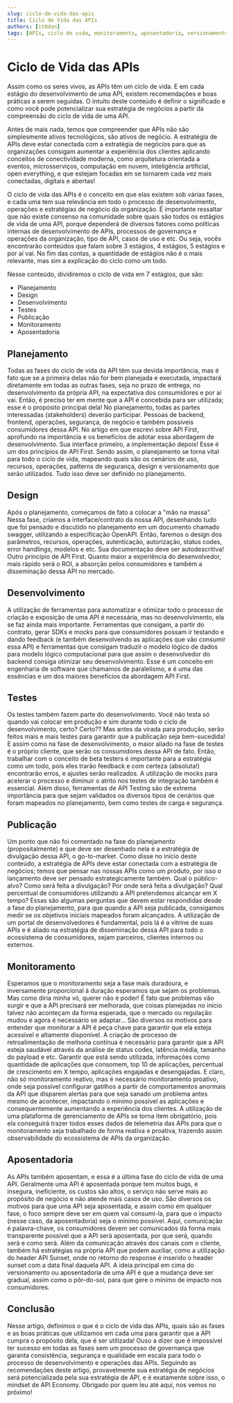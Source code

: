 ```yaml
---
slug: ciclo-de-vida-das-apis
title: Ciclo de Vida das APIs
authors: [it0dan]
tags: [APIs, ciclo de vida, monitoramento, aposentadoria, versionamento, api first, testes]
---
```


# Ciclo de Vida das APIs

Assim como os seres vivos, as APIs têm um ciclo de vida. E em cada estágio do desenvolvimento de uma API, existem recomendações e boas práticas a serem seguidas. O intuito deste conteúdo é definir o significado e como você pode potencializar sua estratégia de negócios a partir da compreensão do ciclo de vida de uma API.

Antes de mais nada, temos que compreender que APIs não são simplesmente ativos tecnológicos, são ativos de negócio. A estratégia de APIs deve estar conectada com a estratégia de negócios para que as organizações consigam aumentar a experiência dos clientes aplicando conceitos de conectividade moderna, como arquitetura orientada a eventos, microsserviços, computação em nuvem, inteligência artificial, open everything, e que estejam focadas em se tornarem cada vez mais conectadas, digitais e abertas!

O ciclo de vida das APIs é o conceito em que elas existem sob várias fases, e cada uma tem sua relevância em todo o processo de desenvolvimento, operações e estratégias de negócio da organização. É importante ressaltar que não existe consenso na comunidade sobre quais são todos os estágios de vida de uma API, porque dependerá de diversos fatores como políticas internas de desenvolvimento de APIs, processos de governança e operações da organização, tipo de API, casos de uso e etc. Ou seja, vocês encontrarão conteúdos que falam sobre 3 estágios, 4 estágios, 5 estágios e por aí vai. No fim das contas, a quantidade de estágios não é o mais relevante, mas sim a explicação do ciclo como um todo.

Nesse conteúdo, dividiremos o ciclo de vida em 7 estágios, que são:

- Planejamento
- Design
- Desenvolvimento
- Testes
- Publicação
- Monitoramento
- Aposentadoria

## Planejamento

Todas as fases do ciclo de vida da API têm sua devida importância, mas é fato que se a primeira delas não for bem planejada e executada, impactará diretamente em todas as outras fases, seja no prazo de entrega, no desenvolvimento da própria API, na expectativa dos consumidores e por aí vai. Então, é preciso ter em mente que a API é concebida para ser utilizada; esse é o propósito principal dela! No planejamento, todas as partes interessadas (stakeholders) deverão participar. Pessoas de backend, frontend, operações, segurança, de negócio e também possíveis consumidores dessa API. No artigo em que escrevi sobre API First, aprofundo na importância e os benefícios de adotar essa abordagem de desenvolvimento. Sua interface primeiro, a implementação depois! Esse é um dos princípios de API First. Sendo assim, o planejamento se torna vital para todo o ciclo de vida, mapeando quais são os cenários de uso, recursos, operações, patterns de segurança, design e versionamento que serão utilizados. Tudo isso deve ser definido no planejamento.

## Design

Após o planejamento, começamos de fato a colocar a "mão na massa". Nessa fase, criamos a interface/contrato da nossa API, desenhando tudo que foi pensado e discutido no planejamento em um documento chamado swagger, utilizando a especificação OpenAPI. Então, faremos o design dos parâmetros, recursos, operações, autenticação, autorização, status codes, error handlings, modelos e etc. Sua documentação deve ser autodescritiva! Outro princípio de API First. Quanto maior a experiência do desenvolvedor, mais rápido será o ROI, a absorção pelos consumidores e também a disseminação dessa API no mercado.

## Desenvolvimento

A utilização de ferramentas para automatizar e otimizar todo o processo de criação e exposição de uma API é necessária, mas no desenvolvimento, ela se faz ainda mais importante. Ferramentas que consigam, a partir do contrato, gerar SDKs e mocks para que consumidores possam ir testando e dando feedback (e também desenvolvendo as aplicações que vão consumir essa API) e ferramentas que consigam traduzir o modelo lógico de dados para modelo lógico computacional para que assim o desenvolvedor do backend consiga otimizar seu desenvolvimento. Esse é um conceito em engenharia de software que chamamos de paralelismo, e é uma das essências e um dos maiores benefícios da abordagem API First.

## Testes

Os testes também fazem parte do desenvolvimento. Você não testa só quando vai colocar em produção e sim durante todo o ciclo de desenvolvimento, certo? Certo?? Mas antes da virada para produção, serão feitos mais e mais testes para garantir que a publicação seja bem-sucedida! E assim como na fase de desenvolvimento, o maior aliado na fase de testes é o próprio cliente, que serão os consumidores dessa API de fato. Então, trabalhar com o conceito de beta testers é importante para a estratégia como um todo, pois eles trarão feedback e com certeza (absoluta!) encontrarão erros, e ajustes serão realizados. A utilização de mocks para acelerar o processo e diminuir o atrito nos testes de integração também é essencial. Além disso, ferramentas de API Testing são de extrema importância para que sejam validados os diversos tipos de cenários que foram mapeados no planejamento, bem como testes de carga e segurança.

## Publicação

Um ponto que não foi comentado na fase do planejamento (propositalmente) e que deve ser desenhado nela é a estratégia de divulgação dessa API, o go-to-market. Como disse no início deste conteúdo, a estratégia de APIs deve estar conectada com a estratégia de negócios; temos que pensar nas nossas APIs como um produto, por isso o lançamento deve ser pensado estrategicamente também. Qual o público-alvo? Como será feita a divulgação? Por onde será feita a divulgação? Qual percentual de consumidores utilizando a API pretendemos alcançar em X tempo? Essas são algumas perguntas que devem estar respondidas desde a fase do planejamento, para que quando a API seja publicada, consigamos medir se os objetivos iniciais mapeados foram alcançados. A utilização de um portal de desenvolvedores é fundamental, pois lá é a vitrine de suas APIs e é aliado na estratégia de disseminação dessa API para todo o ecossistema de consumidores, sejam parceiros, clientes internos ou externos.

## Monitoramento

Esperamos que o monitoramento seja a fase mais duradoura, e inversamente proporcional à duração esperamos que sejam os problemas. Mas como diria minha vó, querer não é poder! É fato que problemas vão surgir e que a API precisará ser melhorada, que coisas planejadas no início talvez não aconteçam da forma esperada, que o mercado ou regulação mudou e agora é necessário se adaptar… São diversos os motivos para entender que monitorar a API é peça chave para garantir que ela esteja acessível e altamente disponível. A criação de processo de retroalimentação de melhoria contínua é necessário para garantir que a API esteja saudável através da análise de status codes, latência média, tamanho do payload e etc. Garantir que está sendo utilizada, informações como quantidade de aplicações que consomem, top 10 de aplicações, percentual de crescimento em X tempo, aplicações engajadas e desengajadas. E claro, não só monitoramento reativo, mas é necessário monitoramento proativo, onde seja possível configurar gatilhos a partir de comportamentos anormais da API que disparem alertas para que seja sanado um problema antes mesmo de acontecer, impactando o mínimo possível as aplicações e consequentemente aumentando a experiência dos clientes. A utilização de uma plataforma de gerenciamento de APIs se torna item obrigatório, pois ela conseguirá trazer todos esses dados de telemetria das APIs para que o monitoramento seja trabalhado de forma reativa e proativa, trazendo assim observabilidade do ecossistema de APIs da organização.

## Aposentadoria

As APIs também aposentam, e essa é a última fase do ciclo de vida de uma API. Geralmente uma API é aposentada porque tem muitos bugs, é insegura, ineficiente, os custos são altos, o serviço não serve mais ao propósito de negócio e não atende mais casos de uso. São diversos os motivos para que uma API seja aposentada, e assim como em qualquer fase, o foco sempre deve ser em quem vai consumi-la, para que o impacto (nesse caso, da aposentadoria) seja o mínimo possível. Aqui, comunicação é palavra-chave, os consumidores devem ser comunicados da forma mais transparente possível que a API será aposentada, por que será, quando será e como será. Além da comunicação através dos canais com o cliente, também há estratégias na própria API que podem auxiliar, como a utilização do header API Sunset, onde no retorno do response é inserido o header sunset com a data final daquela API. A ideia principal em cima do versionamento ou aposentadoria de uma API é que a mudança deve ser gradual, assim como o pôr-do-sol, para que gere o mínimo de impacto nos consumidores.

## Conclusão

Nesse artigo, definimos o que é o ciclo de vida das APIs, quais são as fases e as boas práticas que utilizamos em cada uma para garantir que a API cumpra o propósito dela, que é ser utilizada! Ouso a dizer que é impossível ter sucesso em todas as fases sem um processo de governança que garanta consistência, segurança e qualidade em escala para todo o processo de desenvolvimento e operações das APIs. Seguindo as recomendações deste artigo, provavelmente sua estratégia de negócios será potencializada pela sua estratégia de API, e é exatamente sobre isso, o mindset de API Economy. Obrigado por quem leu até aqui, nos vemos no próximo!
